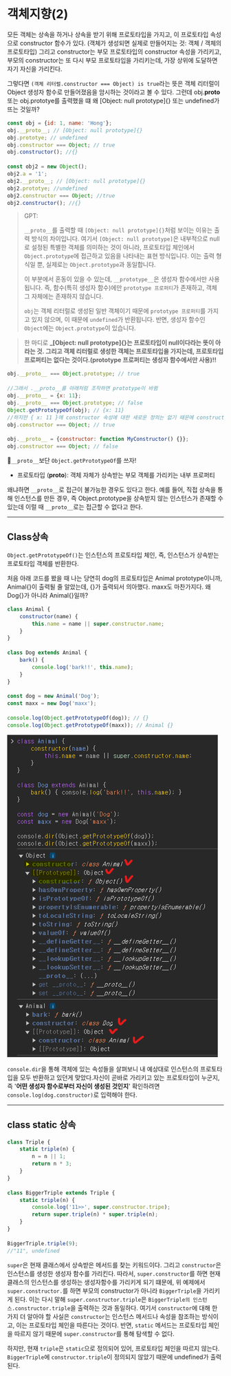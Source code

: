 # 객체지향(2)

모든 객체는 상속을 하거나 상속을 받기 위해 프로토타입을 가지고, 이 프로토타입 속성으로 constructor 함수가 있다.
(객체가 생성되면 실제로 만들어지는 것: 객체 / 객체의 프로토타입)
그리고 constructor는 부모 프로토타입의 constructor 속성을 가리키고, 부모의 constructor는 또 다시 부모 프로토타입을 가리키는데, 가장 상위에 도달하면 자기 자신을 가리킨다.

그렇다면 `(객체 리터럴.constructor === Object) is true`라는 뜻은 객체 리터럴이 Object 생성자 함수로 만들어졌음을 암시하는 것이라고 볼 수 있다. 그런데 obj.**proto** 또는 obj.prototye를 출력했을 떄 왜 [Object: null prototype]{} 또는 undefined가 뜨는 것일까?

```js
const obj = {id: 1, name: 'Hong'};
obj.__proto__; // [Object: null prototype]{}
obj.prototye; // undefined
obj.constructor === Object; // true
obj.constructor(); //{}

const obj2 = new Object();
obj2.a = '1';
obj2.__proto__; // [Object: null prototype]{}
obj2.prototye; //undefined
obj2.constructor === Object; //true
obj2.constructor(); //{}
```

> GPT:
>
> `__proto__`를 출력할 때 `[Object: null prototype]{}`처럼 보이는 이유는 출력 방식의 차이입니다. 여기서 `[Object: null prototype]`은 내부적으로 null로 설정된 특별한 객체를 의미하는 것이 아니라, 프로토타입 체인에서 `Object.prototype`에 접근하고 있음을 나타내는 표현 방식입니다. 이는 출력 형식일 뿐, 실제로는 `Object.prototype`과 동일합니다.
>
> 이 부분에서 혼동이 있을 수 있는데, `__prototype__`은 생성자 함수에서만 사용됩니다. 즉, 함수(특히 생성자 함수)에만 `prototype 프로퍼티`가 존재하고, 객체 그 자체에는 존재하지 않습니다.
>
> `obj`는 객체 리터럴로 생성된 일반 객체이기 때문에 `prototype 프로퍼티`를 가지고 있지 않으며, 이 때문에 `undefined`가 반환됩니다. 반면, 생성자 함수인 `Object`에는 `Object.prototype`이 있습니다.

> 한 마디로 **\_[Object: null prototype]{}는 프로토타입이 null이다라는 뜻이 아라는 것. 그리고 객체 리터럴로 생성한 객체는 프로토타입을 가지는데, 프로토타입 프로퍼티는 없다는 것이다.(prototype 프로퍼티는 생성자 함수에서만 사용)!!**

```js
obj.__proto__ === Object.prototype; // true

//그래서 .__proto__를 아래처럼 조작하면 prototype이 바뀜
obj.__proto__ = {x: 11};
obj.__proto__ === Object.prototype; // false
Object.getPrototypeOf(obj); // {x: 11}
//하지만 { x: 11 }에 constructor 속성에 대한 새로운 정의는 없기 때문에 constructor는 그대로 Object를 가리킴
obj.constructor === Object; // true

obj.__proto__ = {constructor: function MyConstructor() {}};
obj.constructor === Object; // false
```

🙂`__proto__`보단 `Object.getPrototypeOf`를 쓰자!

-   프로토타입 (**proto**): 객체 자체가 상속받는 부모 객체를 가리키는 내부 프로퍼티

왜냐하면 `__proto__`로 접근이 불가능한 경우도 있다고 한다. 예를 들어, 직접 상속을 통해 인스턴스를 만든 경우, 즉 Object.prototype을 상속받지 않는 인스턴스가 존재할 수 있는데 이럴 때 `__proto__`로는 접근할 수 없다고 한다.

---

## Class상속

`Object.getPrototypeOf()`는 인스턴스의 프로토타입 체인, 즉, 인스턴스가 상속받는 프로토타입 객체를 반환한다.

처음 아래 코드를 봤을 때 나는 당연히 dog의 프로토타입은 Animal prototype이니까, Animal{}이 출력될 줄 알았는데, {}가 출력되서 의아했다. maxx도 마찬가지다. 왜 Dog{}가 아니라 Animal{}일까?

```js
class Animal {
    constructor(name) {
        this.name = name || super.constructor.name;
    }
}

class Dog extends Animal {
    bark() {
        console.log('bark!!', this.name);
    }
}

const dog = new Animal('Dog');
const maxx = new Dog('maxx');

console.log(Object.getPrototypeOf(dog)); // {}
console.log(Object.getPrototypeOf(maxx)); // Animal {}
```

![dog와 maxx의 프로토타입을 브라우저에서 출력한 결과](./브라우저%20콘솔%20결과.png)

`console.dir`을 통해 객체에 있는 속성들을 살펴보니 내 예상대로 인스턴스의 프로토타입을 모두 반환하고 있던게 맞았다.자신이 곧바로 가리키고 있는 프로토타입이 누군지, 즉 '**어떤 생성자 함수로부터 자신이 생성된 것인지**' 확인하려면 `console.log(dog.constructor)`로 입력해야 한다.

---

## class static 상속

```js
class Triple {
    static triple(n) {
        n = n || 1;
        return n * 3;
    }
}

class BiggerTriple extends Triple {
    static triple(n) {
        console.log('11>>', super.constructor.tripe);
        return super.triple(n) * super.triple(n);
    }
}

BiggerTriple.triple(9);
//"11", undefined
```

`super`은 현재 클래스에서 상속받은 메서드를 찾는 키워드이다. 그리고 `constructor`은 인스턴스를 생성한 생성자 함수를 가리킨다. 따라서, `super.constructor`를 하면 현재 클래스의 인스턴스를 생성하는 생성자함수를 가리키게 되기 떄문에, 위 예제에서 `super.constructor.`를 하면 부모의 constructor가 아니라 `BiggerTriple`을 가리키게 된다. 이는 다시 말해 `super.constructor.triple`은 `BiggerTriple의 인스턴스.constructor.triple`을 출력하는 것과 동일하다. 여기서 `constructor`에 대해 한 가지 더 알아야 할 사실은 `constructor`는 인스턴스 메서드나 속성을 참조하는 방식이고, 이는 프로토타입 체인을 따른다는 것이다. 반면, `static` 메서드는 프로토타입 체인을 따르지 않기 때문에 `super.constructor`를 통해 탐색할 수 없다.

하지만, 현재 `triple`은 `static`으로 정의되어 있어, 프로토타입 체인을 따르지 않는다. `BiggerTriple`에 `constructor.triple`이 정의되지 않았기 때문에 undefined가 출력된다.

